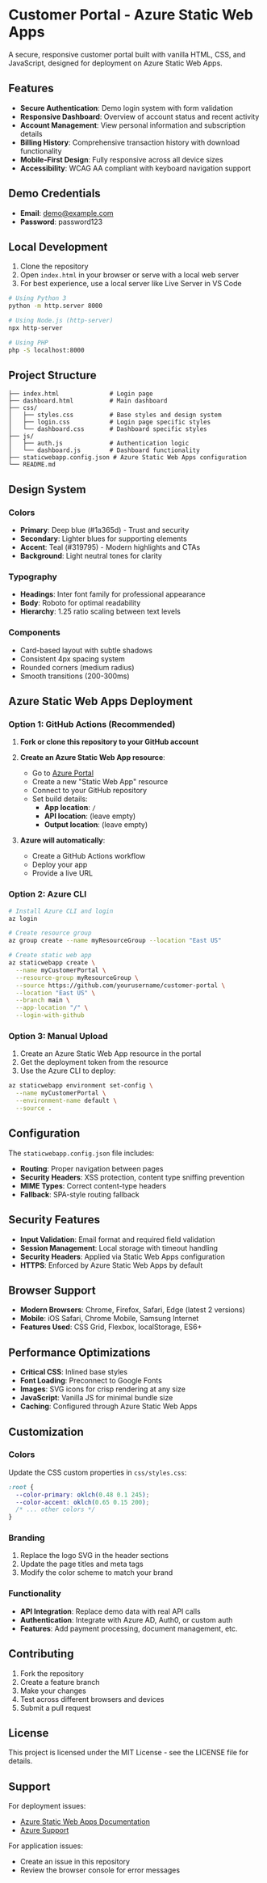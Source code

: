 # Customer Portal - Azure Static Web Apps

A secure, responsive customer portal built with vanilla HTML, CSS, and JavaScript, designed for deployment on Azure Static Web Apps.

## Features

- **Secure Authentication**: Demo login system with form validation
- **Responsive Dashboard**: Overview of account status and recent activity  
- **Account Management**: View personal information and subscription details
- **Billing History**: Comprehensive transaction history with download functionality
- **Mobile-First Design**: Fully responsive across all device sizes
- **Accessibility**: WCAG AA compliant with keyboard navigation support

## Demo Credentials

- **Email**: demo@example.com
- **Password**: password123

## Local Development

1. Clone the repository
2. Open `index.html` in your browser or serve with a local web server
3. For best experience, use a local server like Live Server in VS Code

```bash
# Using Python 3
python -m http.server 8000

# Using Node.js (http-server)
npx http-server

# Using PHP
php -S localhost:8000
```

## Project Structure

```
├── index.html              # Login page
├── dashboard.html          # Main dashboard
├── css/
│   ├── styles.css          # Base styles and design system
│   ├── login.css           # Login page specific styles
│   └── dashboard.css       # Dashboard specific styles
├── js/
│   ├── auth.js             # Authentication logic
│   └── dashboard.js        # Dashboard functionality
├── staticwebapp.config.json # Azure Static Web Apps configuration
└── README.md
```

## Design System

### Colors
- **Primary**: Deep blue (#1a365d) - Trust and security
- **Secondary**: Lighter blues for supporting elements
- **Accent**: Teal (#319795) - Modern highlights and CTAs
- **Background**: Light neutral tones for clarity

### Typography
- **Headings**: Inter font family for professional appearance
- **Body**: Roboto for optimal readability
- **Hierarchy**: 1.25 ratio scaling between text levels

### Components
- Card-based layout with subtle shadows
- Consistent 4px spacing system
- Rounded corners (medium radius)
- Smooth transitions (200-300ms)

## Azure Static Web Apps Deployment

### Option 1: GitHub Actions (Recommended)

1. **Fork or clone this repository to your GitHub account**

2. **Create an Azure Static Web App resource**:
   - Go to [Azure Portal](https://portal.azure.com)
   - Create a new "Static Web App" resource
   - Connect to your GitHub repository
   - Set build details:
     - **App location**: `/`
     - **API location**: (leave empty)
     - **Output location**: (leave empty)

3. **Azure will automatically**:
   - Create a GitHub Actions workflow
   - Deploy your app
   - Provide a live URL

### Option 2: Azure CLI

```bash
# Install Azure CLI and login
az login

# Create resource group
az group create --name myResourceGroup --location "East US"

# Create static web app
az staticwebapp create \
  --name myCustomerPortal \
  --resource-group myResourceGroup \
  --source https://github.com/yourusername/customer-portal \
  --location "East US" \
  --branch main \
  --app-location "/" \
  --login-with-github
```

### Option 3: Manual Upload

1. Create an Azure Static Web App resource in the portal
2. Get the deployment token from the resource
3. Use the Azure CLI to deploy:

```bash
az staticwebapp environment set-config \
  --name myCustomerPortal \
  --environment-name default \
  --source .
```

## Configuration

The `staticwebapp.config.json` file includes:

- **Routing**: Proper navigation between pages
- **Security Headers**: XSS protection, content type sniffing prevention
- **MIME Types**: Correct content-type headers
- **Fallback**: SPA-style routing fallback

## Security Features

- **Input Validation**: Email format and required field validation
- **Session Management**: Local storage with timeout handling
- **Security Headers**: Applied via Static Web Apps configuration
- **HTTPS**: Enforced by Azure Static Web Apps by default

## Browser Support

- **Modern Browsers**: Chrome, Firefox, Safari, Edge (latest 2 versions)
- **Mobile**: iOS Safari, Chrome Mobile, Samsung Internet
- **Features Used**: CSS Grid, Flexbox, localStorage, ES6+

## Performance Optimizations

- **Critical CSS**: Inlined base styles
- **Font Loading**: Preconnect to Google Fonts
- **Images**: SVG icons for crisp rendering at any size
- **JavaScript**: Vanilla JS for minimal bundle size
- **Caching**: Configured through Azure Static Web Apps

## Customization

### Colors
Update the CSS custom properties in `css/styles.css`:

```css
:root {
  --color-primary: oklch(0.48 0.1 245);
  --color-accent: oklch(0.65 0.15 200);
  /* ... other colors */
}
```

### Branding
1. Replace the logo SVG in the header sections
2. Update the page titles and meta tags
3. Modify the color scheme to match your brand

### Functionality
- **API Integration**: Replace demo data with real API calls
- **Authentication**: Integrate with Azure AD, Auth0, or custom auth
- **Features**: Add payment processing, document management, etc.

## Contributing

1. Fork the repository
2. Create a feature branch
3. Make your changes
4. Test across different browsers and devices
5. Submit a pull request

## License

This project is licensed under the MIT License - see the LICENSE file for details.

## Support

For deployment issues:
- [Azure Static Web Apps Documentation](https://docs.microsoft.com/en-us/azure/static-web-apps/)
- [Azure Support](https://azure.microsoft.com/en-us/support/options/)

For application issues:
- Create an issue in this repository
- Review the browser console for error messages
